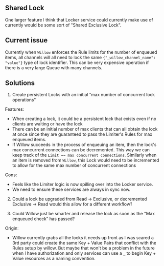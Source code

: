 Shared Lock
-----------

One larger feature I think that Locker service could currently make use of currently would be some
sort of "Shared Exclusive Lock".

## Current issue

Currently when `Willow` enforces the Rule limits for the number of enqueued items, all channels will all need to lock
the same `{"_willow_channel_name": "value"}` type of lock identifier. This can be very expensive operation if there is
a very large Queue with many channels.

## Solutions

1. Create persistent Locks with an initial "max number of concurrent lock operations"
  
  Features:
  * When creating a lock, it could be a persistent lock that exists even if no clients are waiting or have the lock
  * There can be an initial number of max clients that can all obtain the lock at once since they are guaranteed to pass
    the Limiter's Rules for max enqueued items.
  * If Willow succeeds in the process of enqueuing an item, then the lock's max concurrent connections can be decremented.
    This way we can keep track of the `Limit == max concurrent connections`. Similarly when an item is removed from `Willow`,
    this Lock would need to be incremented to allow for the same max number of concurrent connections

  Cons:
  * Feels like the Limiter logic is now spilling over into the Locker service.
  * We need to ensure these services are always in sync now.

2. Could a lock be upgraded from Read -> Exclusive, or decremented Exclusive -> Read would this allow for a different workflow?

3. Could Willow just be smarter and release the lock as soon as the "Max enqueued check" has passed?
  
  Origin:
  * Willow currently grabs all the locks it needs up front as I was scared a 3rd party could create the same Key + Value Pairs
    that conflict with the Rules setup by willow. But maybe that won't be a problem in the future when I have authorization and
    only services can use a `_` to begin Key + Value resources as a naming convention.
